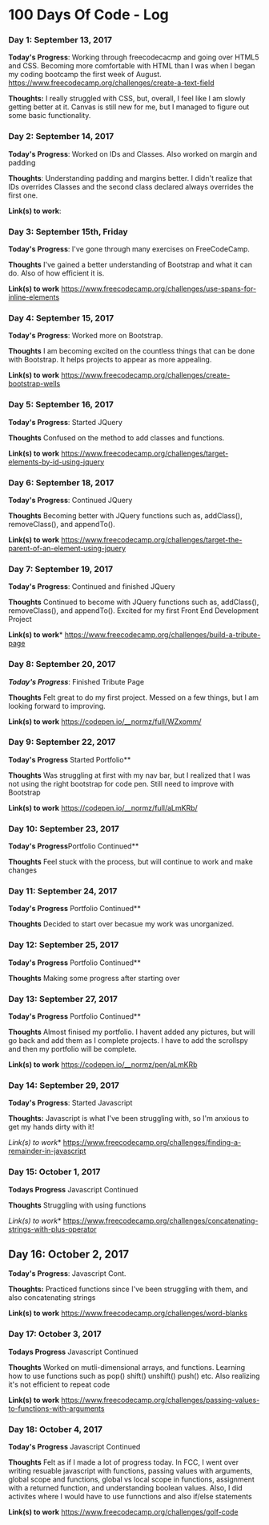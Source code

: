 # 100 Days Of Code - Log

### Day 1: September 13, 2017 


**Today's Progress**: Working through freecodecacmp and going over HTML5 and CSS. Becoming more comfortable with HTML than I was when I began my coding bootcamp the first week of August.
https://www.freecodecamp.org/challenges/create-a-text-field

**Thoughts:** I really struggled with CSS, but, overall, I feel like I am slowly getting better at it. Canvas is still new for me, but I managed to figure out some basic functionality.


### Day 2: September 14, 2017 

**Today's Progress**: Worked on IDs and Classes. Also worked on margin and padding

**Thoughts**: Understanding padding and margins better. I didn't realize that IDs overrides Classes and the second class declared always overrides the first one.

**Link(s) to work**: [](https://www.freecodecamp.org/challenges/override-class-declarations-by-styling-id-attributes)


### Day 3: September 15th, Friday

**Today's Progress**: I've gone through many exercises on FreeCodeCamp.

**Thoughts** I've gained a better understanding of Bootstrap and what it can do. Also of how efficient it is. 

**Link(s) to work**
https://www.freecodecamp.org/challenges/use-spans-for-inline-elements

### Day 4: September 15, 2017

**Today's Progress**: Worked more on Bootstrap.

**Thoughts** I am becoming excited on the countless things that can be done with Bootstrap. It helps projects to appear as more appealing.

**Link(s) to work** 
https://www.freecodecamp.org/challenges/create-bootstrap-wells

### Day 5: September 16, 2017

**Today's Progress**: Started JQuery

**Thoughts** Confused on the method to add classes and functions.

**Link(s) to work** 
https://www.freecodecamp.org/challenges/target-elements-by-id-using-jquery

### Day 6: September 18, 2017

**Today's Progress**: Continued JQuery

**Thoughts** Becoming better with JQuery functions such as, addClass(), removeClass(), and appendTo().

**Link(s) to work** 
https://www.freecodecamp.org/challenges/target-the-parent-of-an-element-using-jquery

### Day 7: September 19, 2017

**Today's Progress**: Continued and finished JQuery

**Thoughts** Continued to become with JQuery functions such as, addClass(), removeClass(), and appendTo(). Excited for my first Front End Development Project

**Link(s) to work***
https://www.freecodecamp.org/challenges/build-a-tribute-page

### Day 8: September 20, 2017

***Today's Progress***: Finished Tribute Page

**Thoughts** Felt great to do my first project. Messed on a few things, but I am looking forward to improving.

**Link(s) to work**
https://codepen.io/__normz/full/WZxomm/

### Day 9: September 22, 2017

**Today's Progress** Started Portfolio**

**Thoughts** Was struggling at first with my nav bar, but I realized that I was not using the right bootstrap for code pen. Still need to improve with Bootstrap

**Link(s) to work**
https://codepen.io/__normz/full/aLmKRb/

### Day 10: September 23, 2017

**Today's Progress**Portfolio Continued**

**Thoughts** Feel stuck with the process, but will continue to work and make changes

### Day 11: September 24, 2017

**Today's Progress** Portfolio Continued**

**Thoughts** Decided to start over becasue my work was unorganized.

### Day 12: September 25, 2017

**Today's Progress** Portfolio Continued**

**Thoughts** Making some progress after starting over

### Day 13: September 27, 2017

**Today's Progress** Portfolio Continued**

**Thoughts**  Almost finised my portfolio. I havent added any pictures, but will go back and add them as I complete projects. I have to add the scrollspy and then my portfolio will be complete.

**Link(s) to work**
https://codepen.io/__normz/pen/aLmKRb

### Day 14: September 29, 2017 


**Today's Progress**: Started Javascript


**Thoughts:** Javascript is what I've been struggling with, so I'm anxious to get my hands dirty with it!

*Link(s) to work**
https://www.freecodecamp.org/challenges/finding-a-remainder-in-javascript

### Day 15:  October 1, 2017 

**Todays Progress** Javascript Continued

**Thoughts** Struggling with using functions

*Link(s) to work**
https://www.freecodecamp.org/challenges/concatenating-strings-with-plus-operator

## Day 16: October 2, 2017 

**Today's Progress**: Javascript Cont.

**Thoughts:** Practiced functions since I've been struggling with them, and also concatenating strings

**Link(s) to work**
https://www.freecodecamp.org/challenges/word-blanks

### Day 17:  October 3, 2017

**Todays Progress** Javascript Continued

**Thoughts** Worked on mutli-dimensional arrays, and functions. Learning how to use functions such as pop() shift() unshift() push() etc. Also realizing it's not efficient to repeat code

**Link(s) to work**
https://www.freecodecamp.org/challenges/passing-values-to-functions-with-arguments

### Day 18:  October 4, 2017

**Today's Progress** Javascript Continued

**Thoughts** Felt as if I made a lot of progress today. In FCC, I went over writing resuable javascript with functions, passing values with arguments, global scope and functions, global vs local scope in functions, assignment with a returned function, and understanding boolean values. Also, I did activites where I would have to use funnctions and also if/else statements

**Link(s) to work**
https://www.freecodecamp.org/challenges/golf-code


